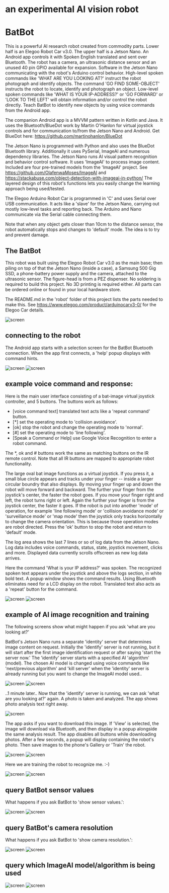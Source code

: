 an experimental AI vision robot
===============================

# BatBot

 This is a powerful AI research robot created from commodity parts. Lower half is an Elegoo Robot Car v3.0. The upper half is a Jetson Nano. An Android app controls it with Spoken English translated and sent over Bluetooth. The robot has a camera, an ultrasonic distance sensor and an unused 40 pin GPIO available for expansion. Software in the Jetson Nano communicating with the robot's Arduino control behavior. High-level spoken commands like 'WHAT ARE YOU LOOKING AT?' instruct the robot photograph and identify objects. The command 'GO FIND SOME-OBJECT' instructs the robot to locate, identify and photograph an object. Low-level spoken commands like 'WHAT IS YOUR IP-ADDRESS?' or 'GO FORWARD' or 'LOOK TO THE LEFT' will obtain information and/or control the robot directly. Teach BatBot to identify new objects by using voice commands from the Android app.

 The companion Android app is a MVVM pattern written in Kotlin and Java. It uses the Bluetooth/BlueDot work by Martin O'Hanlon for virtual joystick controls and for communication to/from the Jetson Nano and Android. Get BlueDot here: https://github.com/martinohanlon/BlueDot  

 The Jetson Nano is programmed with Python and also uses the BlueDot Bluetooth library. Additionally it uses PySerial, ImageAI and numerous dependency libraries. The Jetson Nano runs AI visual pattern recognition and behavior control software. It uses 'ImageAI' to process image content. Included are four pre-trained models from the 'ImageAI' project. See https://github.com/OlafenwaMoses/ImageAI and https://stackabuse.com/object-detection-with-imageai-in-python/  The layered design of this robot's functions lets you easily change the learning approach being used/tested.

 The Elegoo Arduino Robot Car is programmed in 'C' and uses Serial over USB communication.  It acts like a 'slave' for the Jetson Nano, carrying out mostly low-level tasks and reporting back. The Arduino and Nano communicate via the Serial cable connecting them.

 Note that when any object gets closer than 10cm to the distance sensor, the robot automatically stops and changes to 'default' mode. The idea is to try and prevent damage.


## The BatBot

This robot was built using the Elegoo Robot Car v3.0 as the main base; then piling on top of that the Jetson Nano (inside a case), a Samsung 500 Gig SSD, a phone-battery power supply and the camera, attached to the ultrasonic sensor. The figure-head is from a PEZ dispenser. No soldering is required to build this project. No 3D printing is required either. All parts can be ordered online or found in your local hardware store.

The README.md in the 'robot' folder of this project lists the parts needed to make this.
See https://www.elegoo.com/product/arduinocarv3-0/ for the Elegoo Car details.

![screen](../master/screens/batbot.png)


## connecting to the robot

The Android app starts with a selection screen for the BatBot Bluetooth connection.  When the app first connects, a 'help' popup displays with command hints.

![screen](../master/screens/BatBot_connect.jpg)
![screen](../master/screens/BatBot_connected.jpg)


## example voice command and response:

 Here is the main user interface consisting of a bat-image virtual joystick controller, and 5 buttons. The buttons work as follows:

 - [voice command text] translated text acts like a 'repeat command' button.
 - [*] set the operating mode to 'collision avoidance'.
 - [ok] stop the robot and change the operating mode to 'normal'.
 - [#] set the operating mode to 'line following'.
 - [Speak a Command or Help] use Google Voice Recognition to enter a robot command.

The *, ok and # buttons work the same as matching buttons on the IR remote control.
Note that all IR buttons are mapped to appropriate robot functionality.

The large oval bat image functions as a virtual joystick.  If you press it, a small blue circle appears and tracks under your finger -- inside a larger circular boundry that also displays. By moving your finger up and down the robot will move forward and backward. The further your finger from the joystick's center, the faster the robot goes. If you move your finger right and left, the robot turns right or left. Again the further your finger is from the joystick center, the faster it goes. If the robot is put into another 'mode' of operation, for example 'line following mode' or 'collision avoidance mode' or 'surveillance mode' or 'map mode' then the joystick only tracks horizontally to change the camera orientation. This is because those operation modes are robot directed. Press the 'ok' button to stop the robot and return to 'default' mode.

The log area shows the last 7 lines or so of log data from the Jetson Nano. Log data includes voice commands, status, state, joystick movement, clicks and more. Displayed data currently scrolls offscreen as new log data arrives.

Here the command 'What is your IP address?' was spoken. The recognized spoken text appears under the joystick and above the logs section, in white bold text. A popup window shows the command results. Using Bluetooth eliminates need for a LCD display on the robot. Translated text also acts as a 'repeat' button for the command.

![screen](../master/screens/BatBot_voice_command.jpg)
![screen](../master/screens/BatBot_IP_address.jpg)


## example of AI image recognition and training

The following screens show what might happen if you ask 'what are you looking at?'

BatBot's Jetson Nano runs a separate 'identity' server that determines image content on request.  Initially the 'identify' server is not running, but it will start after the first image identification request or after saying 'start the server now.' The 'identify' server starts with a specified AI 'algorithm' (model). The chosen AI model is changed using voice commands like 'next/previous algorithm' and 'kill server' when the 'identity' server is already running but you want to change the ImageAI model used..

![screen](../master/screens/BatBot_identify.jpg)
![screen](../master/screens/BatBot_start_server.jpg)

..1 minute later.. Now that the 'identify' server is running, we can ask 'what are you looking at?' again. A photo is taken and analyzed. The app shows photo analysis text right away.

![screen](../master/screens/BatBot_identify_results.jpg)

 The app asks if you want to download this image.  If 'View' is selected, the image will download via Bluetooth, and then display in a popup alongside the same analysis result. The app disables all buttons while downloading photos. After a few seconds, a popup will display containing the robot's photo. Then save images to the phone's Gallery or 'Train' the robot.

![screen](../master/screens/BatBot_transfer_image.jpg)
![screen](../master/screens/BatBot_identify_results_image.jpg)

Here we are training the robot to recognize me. :-)

![screen](../master/screens/BatBot_identify_results_train.jpg)
![screen](../master/screens/BatBot_identify_results_learn.jpg)

## query BatBot sensor values

What happens if you ask BatBot to 'show sensor values.':

![screen](../master/screens/BatBot_show_sensors.jpg)
![screen](../master/screens/BatBot_sensor_values.jpg)

## query BatBot's camera resolution

What happens if you ask BatBot to 'show camera resolution.':

![screen](../master/screens/BatBot_show_resolution.jpg)
![screen](../master/screens/BatBot_resolution.jpg)

## query which ImageAI model/algorithm is being used

![screen](../master/screens/BatBot_ask_AI_algorithm.jpg)
![screen](../master/screens/BatBot_AI_algorithm.jpg)


